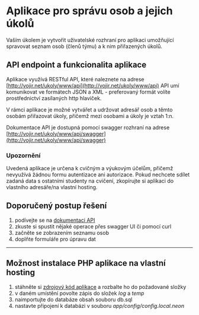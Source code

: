 # Aplikace pro správu osob a jejich úkolů
 
Vaším úkolem je vytvořit uživatelské rozhraní pro aplikaci umožňující spravovat seznam osob (členů týmu) a k nim přiřazených úkolů.

## API endpoint a funkcionalita aplikace
Aplikace využívá RESTful API, které naleznete na adrese [http://vojir.net/ukoly/www/api](http://vojir.net/ukoly/www/api)
API umí komunikovat ve formátech JSON a XML - preferovaný formát volíte prostřednictví zasílaných http hlaviček.

V rámci aplikace je možné vytvářet a udržovat adresář osob a těmto osobám přiřazovat úkoly, přičemž mezi osobami a úkoly je vztah 1:n.

Dokumentace API je dostupná pomocí swagger rozhraní na adrese [http://vojir.net/ukoly/www/api/swagger](http://vojir.net/ukoly/www/api/swagger) 

### Upozornění
Uvedená aplikace je určena k cvičným a výukovým účelům, přičemž nevyužívá žádnou formu autentizace ani autorizace. Pokud nechcete sdílet zadaná data s ostatními studenty na cvičení, zkopírujte si aplikaci do vlastního adresáře/na vlastní hosting.


## Doporučený postup řešení
1. podívejte se na [dokumentaci API](http://vojir.net/ukoly/www/api/swagger)
2. zkuste si spustit nějaké operace přes swagger UI či pomocí curl
3. začněte se zobrazením seznamu osob
4. doplňte formuláře pro úpravu dat 

---

## Možnost instalace PHP aplikace na vlastní hosting
1. stáhněte si [zdrojový kód aplikace](./php_aplikace.zip) a rozbalte ho do požadované složky
2. v daném umístění povolte zápis do složek *log* a *temp*
3. naimportujte do databáze obsah souboru db.sql
4. nastavte připojení k databázi v souboru *app/config/config.local.neon*
